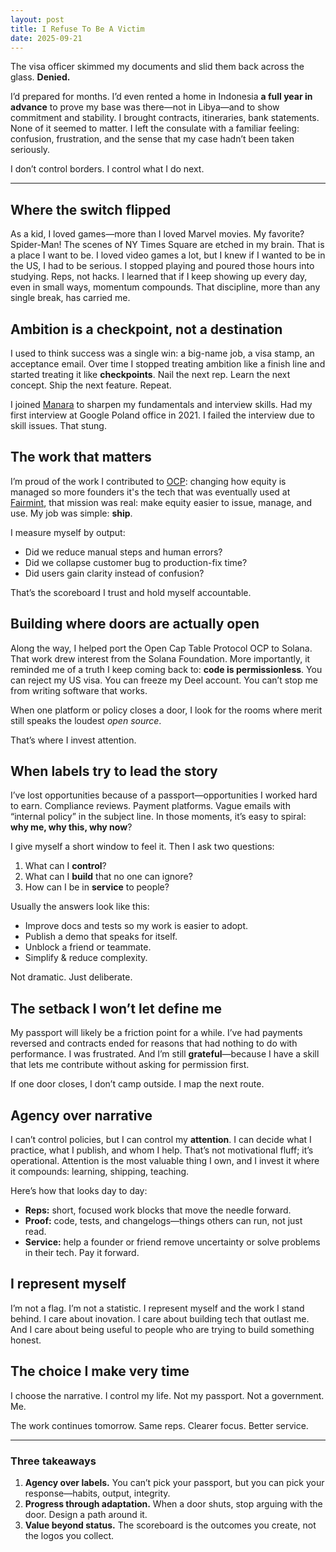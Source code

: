 ```yaml
---
layout: post
title: I Refuse To Be A Victim
date: 2025-09-21
---
```


The visa officer skimmed my documents and slid them back across the glass. **Denied.**

I’d prepared for months. I’d even rented a home in Indonesia **a full year in advance** to prove my base was there—not in Libya—and to show commitment and stability. I brought contracts, itineraries, bank statements. None of it seemed to matter. I left the consulate with a familiar feeling: confusion, frustration, and the sense that my case hadn’t been taken seriously.

I don’t control borders. I control what I do next.

---

## Where the switch flipped

As a kid, I loved games—more than I loved Marvel movies. My favorite? Spider-Man! The scenes of NY Times Square are etched in my brain. That is a place I want to be. I loved video games a lot, but I knew if I wanted to be in the US, I had to be serious. I stopped playing and poured those hours into studying. Reps, not hacks. I learned that if I keep showing up every day, even in small ways, momentum compounds. That discipline, more than any single break, has carried me.

## Ambition is a checkpoint, not a destination

I used to think success was a single win: a big-name job, a visa stamp, an acceptance email. Over time I stopped treating ambition like a finish line and started treating it like **checkpoints**. Nail the next rep. Learn the next concept. Ship the next feature. Repeat.

I joined [Manara](https://manara.tech/) to sharpen my fundamentals and interview skills. Had my first interview at Google Poland office in 2021. I failed the interview due to skill issues. That stung.

## The work that matters

I’m proud of the work I contributed to [OCP](https://github.com/open-captable-protocol/ocp): changing how equity is managed so more founders it's the tech that was eventually used at [Fairmint](https://fairmint.com/), that mission was real: make equity easier to issue, manage, and use. My job was simple: **ship**.

I measure myself by output:

- Did we reduce manual steps and human errors?
- Did we collapse customer bug to production-fix time?
- Did users gain clarity instead of confusion?

That’s the scoreboard I trust and hold myself accountable.

## Building where doors are actually open

Along the way, I helped port the Open Cap Table Protocol OCP to Solana. That work drew interest from the Solana Foundation. More importantly, it reminded me of a truth I keep coming back to: **code is permissionless**. You can reject my US visa. You can freeze my Deel account. You can’t stop me from writing software that works.

When one platform or policy closes a door, I look for the rooms where merit still speaks the loudest *open source*.

That’s where I invest attention.

## When labels try to lead the story

I’ve lost opportunities because of a passport—opportunities I worked hard to earn. Compliance reviews. Payment platforms. Vague emails with “internal policy” in the subject line. In those moments, it’s easy to spiral: **why me, why this, why now**?

I give myself a short window to feel it. Then I ask two questions:

1. What can I **control**?
2. What can I **build** that no one can ignore?
3. How can I be in **service** to people?

Usually the answers look like this:

- Improve docs and tests so my work is easier to adopt.
- Publish a demo that speaks for itself.
- Unblock a friend or teammate.
- Simplify & reduce complexity.

Not dramatic. Just deliberate.

## The setback I won’t let define me

My passport will likely be a friction point for a while. I’ve had payments reversed and contracts ended for reasons that had nothing to do with performance. I was frustrated. And I’m still **grateful**—because I have a skill that lets me contribute without asking for permission first.

If one door closes, I don’t camp outside. I map the next route.

## Agency over narrative

I can’t control policies, but I can control my **attention**. I can decide what I practice, what I publish, and whom I help. That’s not motivational fluff; it’s operational. Attention is the most valuable thing I own, and I invest it where it compounds: learning, shipping, teaching.

Here’s how that looks day to day:

- **Reps:** short, focused work blocks that move the needle forward.
- **Proof:** code, tests, and changelogs—things others can run, not just read.
- **Service:** help a founder or friend remove uncertainty or solve problems in their tech. Pay it forward.

## I represent myself

I’m not a flag. I’m not a statistic. I represent myself and the work I stand behind. I care about inovation. I care about building tech that outlast me. And I care about being useful to people who are trying to build something honest.

## The choice I make very time

I choose the narrative. I control my life. Not my passport. Not a government. Me.

The work continues tomorrow. Same reps. Clearer focus. Better service.

---

### Three takeaways 

1. **Agency over labels.** You can’t pick your passport, but you can pick your response—habits, output, integrity.
2. **Progress through adaptation.** When a door shuts, stop arguing with the door. Design a path around it.
3. **Value beyond status.** The scoreboard is the outcomes you create, not the logos you collect.
